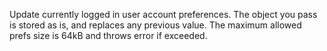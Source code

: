 Update currently logged in user account preferences.
The object you pass is stored as is, and replaces any previous value.
The maximum allowed prefs size is 64kB and throws error if exceeded.

